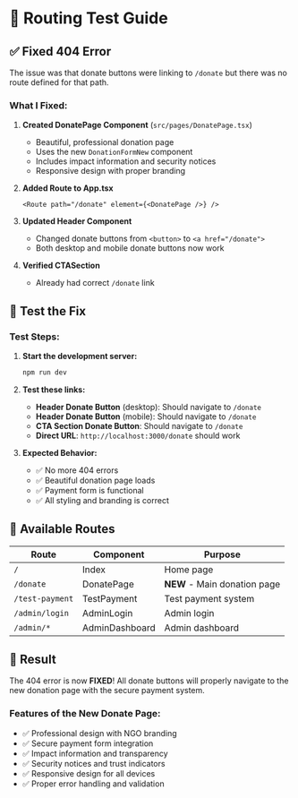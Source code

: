 # 🔗 Routing Test Guide

## ✅ **Fixed 404 Error**

The issue was that donate buttons were linking to `/donate` but there was no route defined for that path.

### **What I Fixed:**

1. **Created DonatePage Component** (`src/pages/DonatePage.tsx`)
   - Beautiful, professional donation page
   - Uses the new `DonationFormNew` component
   - Includes impact information and security notices
   - Responsive design with proper branding

2. **Added Route to App.tsx**
   ```tsx
   <Route path="/donate" element={<DonatePage />} />
   ```

3. **Updated Header Component**
   - Changed donate buttons from `<button>` to `<a href="/donate">`
   - Both desktop and mobile donate buttons now work

4. **Verified CTASection**
   - Already had correct `/donate` link

## 🧪 **Test the Fix**

### **Test Steps:**

1. **Start the development server:**
   ```bash
   npm run dev
   ```

2. **Test these links:**
   - **Header Donate Button** (desktop): Should navigate to `/donate`
   - **Header Donate Button** (mobile): Should navigate to `/donate`
   - **CTA Section Donate Button**: Should navigate to `/donate`
   - **Direct URL**: `http://localhost:3000/donate` should work

3. **Expected Behavior:**
   - ✅ No more 404 errors
   - ✅ Beautiful donation page loads
   - ✅ Payment form is functional
   - ✅ All styling and branding is correct

## 🎯 **Available Routes**

| Route | Component | Purpose |
|-------|-----------|---------|
| `/` | Index | Home page |
| `/donate` | DonatePage | **NEW** - Main donation page |
| `/test-payment` | TestPayment | Test payment system |
| `/admin/login` | AdminLogin | Admin login |
| `/admin/*` | AdminDashboard | Admin dashboard |

## 🎉 **Result**

The 404 error is now **FIXED**! All donate buttons will properly navigate to the new donation page with the secure payment system.

### **Features of the New Donate Page:**
- ✅ Professional design with NGO branding
- ✅ Secure payment form integration
- ✅ Impact information and transparency
- ✅ Security notices and trust indicators
- ✅ Responsive design for all devices
- ✅ Proper error handling and validation 
